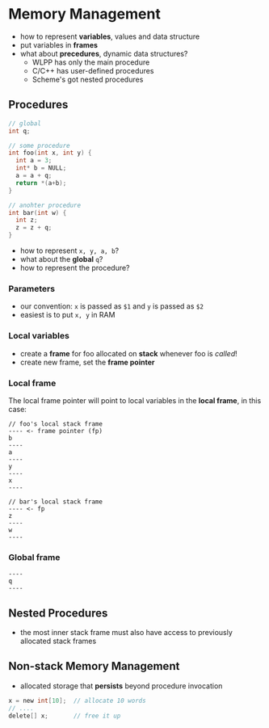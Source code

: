 # Memory Management

- how to represent __variables__, values and data structure
- put variables in __frames__
- what about __precedures__, dynamic data structures?
  - WLPP has only the main procedure
  - C/C++ has user-defined procedures
  - Scheme's got nested procedures

## Procedures

```c
// global
int q;

// some procedure
int foo(int x, int y) {
  int a = 3;
  int* b = NULL;
  a = a + q;
  return *(a+b);
}

// anohter procedure
int bar(int w) {
  int z;
  z = z + q;
}
```

- how to represent `x, y, a, b`?
- what about the __global__ `q`?
- how to represent the procedure?

### Parameters

- our convention: `x` is passed as `$1` and `y` is passed as `$2`
- easiest is to put `x, y` in RAM

### Local variables

- create a __frame__ for foo allocated on __stack__ whenever foo is _called_!
- create new frame, set the __frame pointer__

### Local frame

The local frame pointer will point to local variables in the __local frame__, in this case:

```
// foo's local stack frame
---- <- frame pointer (fp)
b
----
a
----
y
----
x
----

// bar's local stack frame
---- <- fp
z
----
w
----
```

### Global frame

```
----
q
----
```

## Nested Procedures

- the most inner stack frame must also have access to previously allocated stack frames

## Non-stack Memory Management

- allocated storage that __persists__ beyond procedure invocation

```c
x = new int[10];  // allocate 10 words
// ....
delete[] x;       // free it up
```